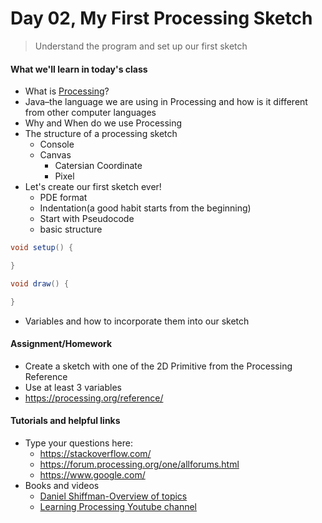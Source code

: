 # Day 02, My First Processing Sketch

> Understand the program and set up our first sketch

#### What we'll learn in today's class

- What is [Processing](https://processing.org)?
- Java–the language we are using in Processing and how is it different from other computer languages
- Why and When do we use Processing
- The structure of a processing sketch
  - Console
  - Canvas
    - Catersian Coordinate
    - Pixel
- Let's create our first sketch ever!
  - PDE format
  - Indentation(a good habit starts from the beginning)
  - Start with Pseudocode
  - basic structure

```java
void setup() {

}

void draw() {

}
```

- Variables and how to incorporate them into our sketch

#### Assignment/Homework

- Create a sketch with one of the 2D Primitive from the Processing Reference
- Use at least 3 variables
- https://processing.org/reference/

#### Tutorials and helpful links

- Type your questions here:
  - https://stackoverflow.com/
  - https://forum.processing.org/one/allforums.html
  - https://www.google.com/
- Books and videos
  - [Daniel Shiffman-Overview of topics](http://learningprocessing.com/videos/0-6#)
  - [Learning Processing Youtube channel](https://www.youtube.com/user/shiffman/playlists?view=50&sort=dd&shelf_id=2)
